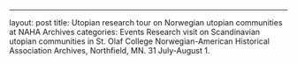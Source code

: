 --- 
layout: post
title: Utopian research tour on Norwegian utopian communities at NAHA Archives
categories: Events
Research visit on Scandinavian utopian communities in St. Olaf College Norwegian-American Historical Association Archives, Northfield, MN. 31 July-August 1.
